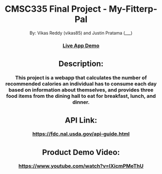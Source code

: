 <h1 align="center">CMSC335 Final Project - My-Fitterp-Pal</h1>
<p align="center">By: Vikas Reddy (vikas85) and Justin Pratama (___)</p>
<div align="center"><h3><a href="https://cmsc335-final-project-121k.onrender.com/">Live App Demo</a> <h3><div>

## Description:
This project is a webapp that calculates the number of recommended calories an individual has to consume each day based on information about themselves, and provides three food items from the dining hall to eat for breakfast, lunch, and dinner.
  
## API Link:
https://fdc.nal.usda.gov/api-guide.html

## Product Demo Video:
https://www.youtube.com/watch?v=lXicmPMeThU
